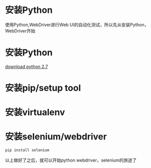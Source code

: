 安装Python
===
使用Python,WebDriver进行Web UI的自动化测试，所以先从安装Python，WebDriver开始

# 安装Python
[download python 2.7]()

# 安装pip/setup tool

# 安装virtualenv

# 安装selenium/webdriver

``` sh
pip install selenium
```

以上做好了之后，就可以开始python webdriver，selenium的旅途了